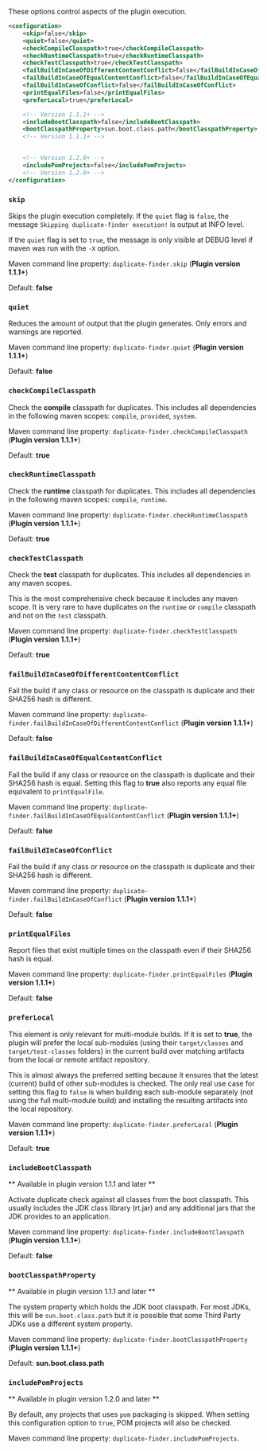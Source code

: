 These options control aspects of the plugin execution.

```xml
<configuration>
    <skip>false</skip>
    <quiet>false</quiet>
    <checkCompileClasspath>true</checkCompileClasspath>
    <checkRuntimeClasspath>true</checkRuntimeClasspath>
    <checkTestClasspath>true</checkTestClasspath>
    <failBuildInCaseOfDifferentContentConflict>false</failBuildInCaseOfDifferentContentConflict>
    <failBuildInCaseOfEqualContentConflict>false</failBuildInCaseOfEqualContentConflict>
    <failBuildInCaseOfConflict>false</failBuildInCaseOfConflict>
    <printEqualFiles>false</printEqualFiles>
    <preferLocal>true</preferLocal>

    <!-- Version 1.1.1+ -->
    <includeBootClasspath>false</includeBootClasspath>
    <bootClasspathProperty>sun.boot.class.path</bootClasspathProperty>
    <!-- Version 1.1.1+ -->


    <!-- Version 1.2.0+ -->
    <includePomProjects>false</includePomProjects>
    <!-- Version 1.2.0+ -->
</configuration>
```

### `skip`

Skips the plugin execution completely. If the `quiet` flag is `false`,
the message `Skipping duplicate-finder execution!` is output at INFO
level.

If the `quiet` flag is set to `true`, the message is only visible at
DEBUG level if maven was run with the `-X` option.

Maven command line property: `duplicate-finder.skip` (**Plugin version 1.1.1+**)

Default: **false**

### `quiet`

Reduces the amount of output that the plugin generates. Only errors
and warnings are reported.

Maven command line property: `duplicate-finder.quiet` (**Plugin version 1.1.1+**)

Default: **false**

### `checkCompileClasspath`

Check the **compile** classpath for duplicates. This includes
all dependencies in the following maven scopes: `compile`, `provided`,
`system`.

Maven command line property: `duplicate-finder.checkCompileClasspath` (**Plugin version 1.1.1+**)

Default: **true**

### `checkRuntimeClasspath`

Check the **runtime** classpath for duplicates. This includes
all dependencies in the following maven scopes: `compile`, `runtime`.

Maven command line property: `duplicate-finder.checkRuntimeClasspath` (**Plugin version 1.1.1+**)

Default: **true**

### `checkTestClasspath`

Check the **test** classpath for duplicates. This includes all
dependencies in any maven scopes.

This is the most comprehensive check because it includes any maven scope. It is very rare to have duplicates on the `runtime` or `compile` classpath and not on the `test` classpath.

Maven command line property: `duplicate-finder.checkTestClasspath` (**Plugin version 1.1.1+**)

Default: **true**

### `failBuildInCaseOfDifferentContentConflict`

Fail the build if any class or resource on the classpath is duplicate
and their SHA256 hash is different.

Maven command line property: `duplicate-finder.failBuildInCaseOfDifferentContentConflict` (**Plugin version 1.1.1+**)

Default: **false**

### `failBuildInCaseOfEqualContentConflict`

Fail the build if any class or resource on the classpath is duplicate
and their SHA256 hash is equal. Setting this flag to **true** also
reports any equal file equivalent to `printEqualFile`.

Maven command line property: `duplicate-finder.failBuildInCaseOfEqualContentConflict` (**Plugin version 1.1.1+**)

Default: **false**

### `failBuildInCaseOfConflict`

Fail the build if any class or resource on the classpath is duplicate
and their SHA256 hash is different.

Maven command line property: `duplicate-finder.failBuildInCaseOfConflict` (**Plugin version 1.1.1+**)

Default: **false**

### `printEqualFiles`

Report files that exist multiple times on the classpath even if their
SHA256 hash is equal.

Maven command line property: `duplicate-finder.printEqualFiles` (**Plugin version 1.1.1+**)

Default: **false**

### `preferLocal`

This element is only relevant for multi-module builds. If it is set to **true**, 
the plugin will prefer the local sub-modules (using their `target/classes` and
`target/test-classes` folders) in the current build over matching artifacts 
from the local or remote artifact repository.

This is almost always the preferred setting because it ensures that
the latest (current) build of other sub-modules is checked. The only
real use case for setting this flag to `false` is when building each
sub-module separately (not using the full multi-module build) and 
installing the resulting artifacts into the local repository.

Maven command line property: `duplicate-finder.preferLocal` (**Plugin version 1.1.1+**)

Default: **true**

### `includeBootClasspath`

** Available in plugin version 1.1.1 and later **

Activate duplicate check against all classes from the boot
classpath. This usually includes the JDK class library (rt.jar) and
any additional jars that the JDK provides to an application.

Maven command line property: `duplicate-finder.includeBootClasspath` (**Plugin version 1.1.1+**)

Default: **false**

### `bootClasspathProperty`

** Available in plugin version 1.1.1 and later **

The system property which holds the JDK boot classpath. For most JDKs,
this will be `sun.boot.class.path` but it is possible that some Third
Party JDKs use a different system property.

Maven command line property: `duplicate-finder.bootClasspathProperty` (**Plugin version 1.1.1+**)

Default: **sun.boot.class.path**

### `includePomProjects`

** Available in plugin version 1.2.0 and later **

By default, any projects that uses `pom` packaging is skipped. When setting this configuration option to `true`, POM projects will also be checked.

Maven command line property: `duplicate-finder.includePomProjects`.
